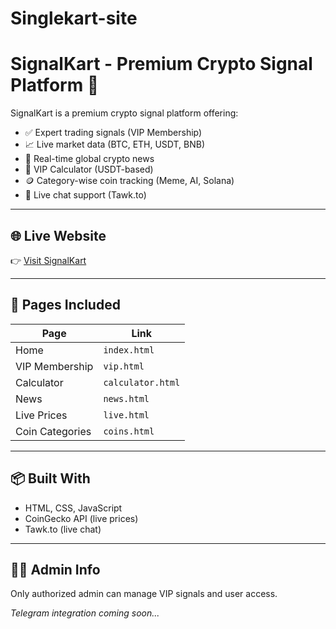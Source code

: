 # Singlekart-site
# SignalKart - Premium Crypto Signal Platform 🚀

SignalKart is a premium crypto signal platform offering:

- ✅ Expert trading signals (VIP Membership)
- 📈 Live market data (BTC, ETH, USDT, BNB)
- 📰 Real-time global crypto news
- 🧮 VIP Calculator (USDT-based)
- 🪙 Category-wise coin tracking (Meme, AI, Solana)
- 💬 Live chat support (Tawk.to)

---

## 🌐 Live Website

👉 [Visit SignalKart](https://<ALTAF5683>.github.io/signalkart-site/)

---

## 📂 Pages Included

| Page             | Link                          |
|------------------|-------------------------------|
| Home             | `index.html`                  |
| VIP Membership   | `vip.html`                    |
| Calculator       | `calculator.html`             |
| News             | `news.html`                   |
| Live Prices      | `live.html`                   |
| Coin Categories  | `coins.html`                  |

---

## 📦 Built With

- HTML, CSS, JavaScript
- CoinGecko API (live prices)
- Tawk.to (live chat)

---

## 🙋‍♂️ Admin Info

Only authorized admin can manage VIP signals and user access.

*Telegram integration coming soon...*
